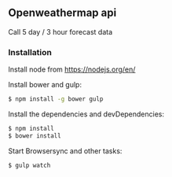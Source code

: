 ## Openweathermap api

Call 5 day / 3 hour forecast data

### Installation

Install node from https://nodejs.org/en/

Install bower and gulp:
```sh
$ npm install -g bower gulp
```

Install the dependencies and devDependencies:

```sh
$ npm install
$ bower install
```

Start Browsersync and other tasks:
```sh
$ gulp watch
```
